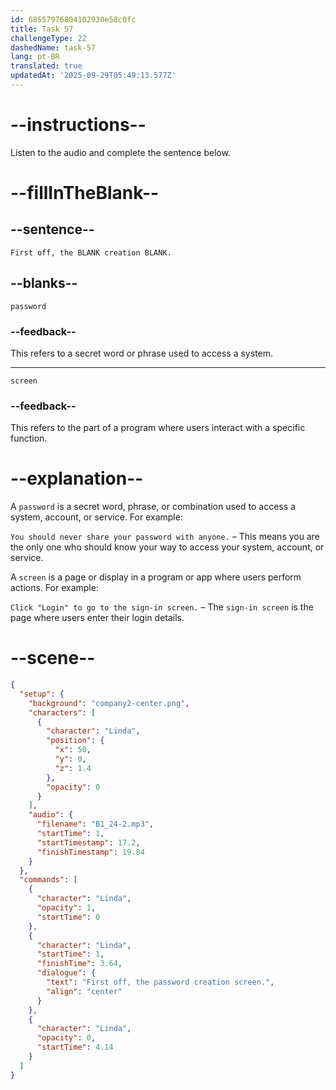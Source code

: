 ```yaml
---
id: 68557976804102930e58c0fc
title: Task 57
challengeType: 22
dashedName: task-57
lang: pt-BR
translated: true
updatedAt: '2025-09-29T05:49:13.577Z'
---
```


<!-- (Audio) Linda: First off, the password creation screen. -->

# --instructions--

Listen to the audio and complete the sentence below.

# --fillInTheBlank--

## --sentence--

`First off, the BLANK creation BLANK.`

## --blanks--

`password`

### --feedback--

This refers to a secret word or phrase used to access a system.

---

`screen`

### --feedback--

This refers to the part of a program where users interact with a specific function.

# --explanation--

A `password` is a secret word, phrase, or combination used to access a system, account, or service. For example:

`You should never share your password with anyone.` – This means you are the only one who should know your way to access your system, account, or service.

A `screen` is a page or display in a program or app where users perform actions. For example:

`Click "Login" to go to the sign-in screen.` – The `sign-in screen` is the page where users enter their login details.

# --scene--

```json
{
  "setup": {
    "background": "company2-center.png",
    "characters": [
      {
        "character": "Linda",
        "position": {
          "x": 50,
          "y": 0,
          "z": 1.4
        },
        "opacity": 0
      }
    ],
    "audio": {
      "filename": "B1_24-2.mp3",
      "startTime": 1,
      "startTimestamp": 17.2,
      "finishTimestamp": 19.84
    }
  },
  "commands": [
    {
      "character": "Linda",
      "opacity": 1,
      "startTime": 0
    },
    {
      "character": "Linda",
      "startTime": 1,
      "finishTime": 3.64,
      "dialogue": {
        "text": "First off, the password creation screen.",
        "align": "center"
      }
    },
    {
      "character": "Linda",
      "opacity": 0,
      "startTime": 4.14
    }
  ]
}
```
